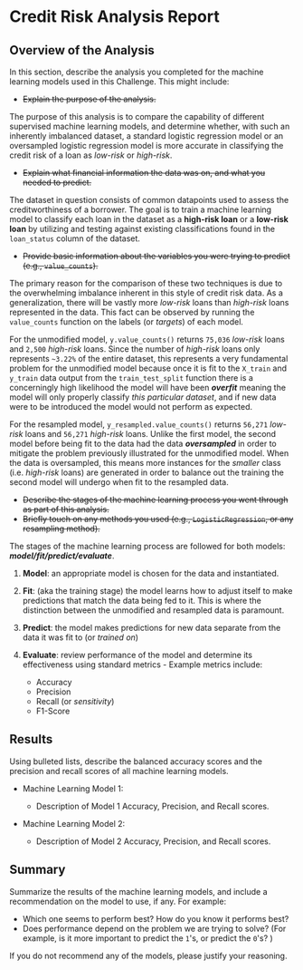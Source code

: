 # Credit Risk Analysis Report

## Overview of the Analysis

In this section, describe the analysis you completed for the machine learning models used in this Challenge. This might include:

* ~~Explain the purpose of the analysis.~~

The purpose of this analysis is to compare the capability of different supervised machine learning models, and determine whether, with such an inherently imbalanced dataset, a standard logistic regression model or an oversampled logistic regression model is more accurate in classifying the credit risk of a loan as *low-risk* or *high-risk*.

* ~~Explain what financial information the data was on, and what you needed to predict.~~

The dataset in question consists of common datapoints used to assess the creditworthiness of a borrower. The goal is to train a machine learning model to classify each loan in the dataset as a **high-risk loan** or a **low-risk loan** by utilizing and testing against existing classifications found in the `loan_status` column of the dataset. 

* ~~Provide basic information about the variables you were trying to predict (e.g., `value_counts`).~~

The primary reason for the comparison of these two techniques is due to the overwhelming imbalance inherent in this style of credit risk data. As a generalization, there will be vastly more *low-risk* loans than *high-risk* loans represented in the data. This fact can be observed by running the `value_counts` function on the labels (or *targets*) of each model.

For the unmodified model, `y.value_counts()` returns `75,036` *low-risk* loans and `2,500` *high-risk* loans. Since the number of *high-risk* loans only represents `~3.22%` of the entire dataset, this represents a very fundamental problem for the unmodified model because once it is fit to the `X_train` and `y_train` data output from the `train_test_split` function there is a concerningly high likelihood the model will have been ***overfit*** meaning the model will only properly classify *this particular dataset*, and if new data were to be introduced the model would not perform as expected.

For the resampled model, `y_resampled.value_counts()` returns `56,271` *low-risk* loans and `56,271` *high-risk* loans. Unlike the first model, the second model before being fit to the data had the data ***oversampled*** in order to mitigate the problem previously illustrated for the unmodified model. When the data is oversampled, this means more instances for the *smaller* class (i.e. *high-risk* loans) are generated in order to balance out the training the second model will undergo when fit to the resampled data.

* ~~Describe the stages of the machine learning process you went through as part of this analysis.~~
* ~~Briefly touch on any methods you used (e.g., `LogisticRegression`, or any resampling method).~~

The stages of the machine learning process are followed for both models: ***model/fit/predict/evaluate***.
 
  1. **Model**: an appropriate model is chosen for the data and instantiated. 
  
  2. **Fit**: (aka the training stage) the model learns how to adjust itself to make predictions that match the data being fed to it. This is where the distinction between the unmodified and resampled data is paramount.

  3. **Predict**: the model makes predictions for new data separate from the data it was fit to (or *trained on*)

  4. **Evaluate**: review performance of the model and determine its effectiveness using standard metrics
    - Example metrics include:
      - Accuracy
      - Precision
      - Recall (or *sensitivity*)
      - F1-Score

## Results

Using bulleted lists, describe the balanced accuracy scores and the precision and recall scores of all machine learning models.

* Machine Learning Model 1:
  * Description of Model 1 Accuracy, Precision, and Recall scores.



* Machine Learning Model 2:
  * Description of Model 2 Accuracy, Precision, and Recall scores.

## Summary

Summarize the results of the machine learning models, and include a recommendation on the model to use, if any. For example:
* Which one seems to perform best? How do you know it performs best?
* Does performance depend on the problem we are trying to solve? (For example, is it more important to predict the `1`'s, or predict the `0`'s? )

If you do not recommend any of the models, please justify your reasoning.
